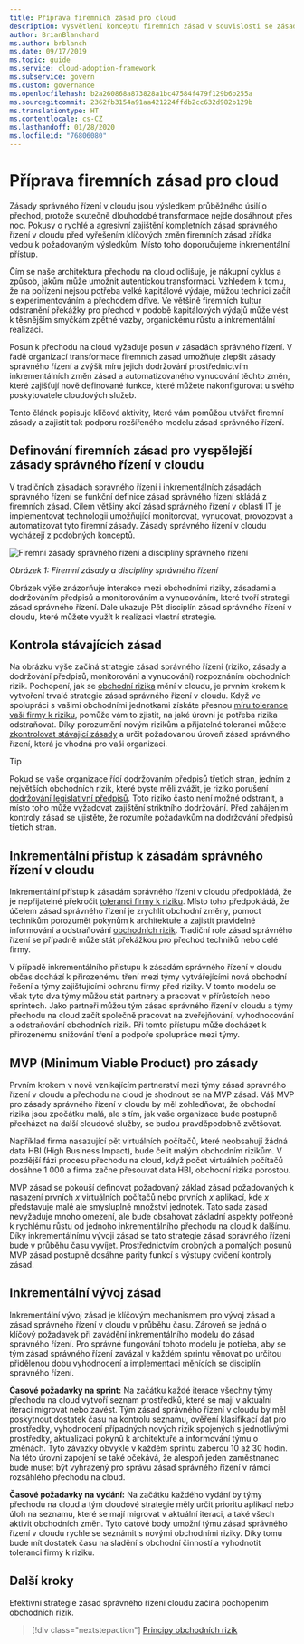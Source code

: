 ```yaml
---
title: Příprava firemních zásad pro cloud
description: Vysvětlení konceptu firemních zásad v souvislosti se zásadami správného řízení v cloudu.
author: BrianBlanchard
ms.author: brblanch
ms.date: 09/17/2019
ms.topic: guide
ms.service: cloud-adoption-framework
ms.subservice: govern
ms.custom: governance
ms.openlocfilehash: b2a260868a873828a1bc47584f479f129b6b255a
ms.sourcegitcommit: 2362fb3154a91aa421224ffdb2cc632d982b129b
ms.translationtype: HT
ms.contentlocale: cs-CZ
ms.lasthandoff: 01/28/2020
ms.locfileid: "76806080"
---
```

<!-- markdownlint-disable MD026 -->

# <a name="prepare-corporate-it-policy-for-the-cloud"></a>Příprava firemních zásad pro cloud

Zásady správného řízení v cloudu jsou výsledkem průběžného úsilí o přechod, protože skutečně dlouhodobé transformace nejde dosáhnout přes noc. Pokusy o rychlé a agresivní zajištění kompletních zásad správného řízení v cloudu před vyřešením klíčových změn firemních zásad zřídka vedou k požadovaným výsledkům. Místo toho doporučujeme inkrementální přístup.

Čím se naše architektura přechodu na cloud odlišuje, je nákupní cyklus a způsob, jakům může umožnit autentickou transformaci. Vzhledem k tomu, že na pořízení nejsou potřeba velké kapitálové výdaje, můžou technici začít s experimentováním a přechodem dříve. Ve většině firemních kultur odstranění překážky pro přechod v podobě kapitálových výdajů může vést k těsnějším smyčkám zpětné vazby, organickému růstu a inkrementální realizaci.

Posun k přechodu na cloud vyžaduje posun v zásadách správného řízení. V řadě organizací transformace firemních zásad umožňuje zlepšit zásady správného řízení a zvýšit míru jejich dodržování prostřednictvím inkrementálních změn zásad a automatizovaného vynucování těchto změn, které zajišťují nově definované funkce, které můžete nakonfigurovat u svého poskytovatele cloudových služeb.

Tento článek popisuje klíčové aktivity, které vám pomůžou utvářet firemní zásady a zajistit tak podporu rozšířeného modelu zásad správného řízení.

## <a name="define-corporate-policy-to-mature-cloud-governance"></a>Definování firemních zásad pro vyspělejší zásady správného řízení v cloudu

V tradičních zásadách správného řízení i inkrementálních zásadách správného řízení se funkční definice zásad správného řízení skládá z firemních zásad. Cílem většiny akcí zásad správného řízení v oblasti IT je implementovat technologii umožňující monitorovat, vynucovat, provozovat a automatizovat tyto firemní zásady. Zásady správného řízení v cloudu vycházejí z podobných konceptů.

![Firemní zásady správného řízení a disciplíny správného řízení](../../_images/operational-transformation-govern-highres.png)

*Obrázek 1: Firemní zásady a disciplíny správného řízení*

Obrázek výše znázorňuje interakce mezi obchodními riziky, zásadami a dodržováním předpisů a monitorováním a vynucováním, které tvoří strategii zásad správného řízení. Dále ukazuje Pět disciplín zásad správného řízení v cloudu, které můžete využít k realizaci vlastní strategie.

## <a name="review-existing-policies"></a>Kontrola stávajících zásad

Na obrázku výše začíná strategie zásad správného řízení (riziko, zásady a dodržování předpisů, monitorování a vynucování) rozpoznáním obchodních rizik. Pochopení, jak se [obchodní rizika](./business-risk.md) mění v cloudu, je prvním krokem k vytvoření trvalé strategie zásad správného řízení v cloudu. Když ve spolupráci s vašimi obchodními jednotkami získáte přesnou [míru tolerance vaší firmy k riziku](./risk-tolerance.md), pomůže vám to zjistit, na jaké úrovni je potřeba rizika odstraňovat. Díky porozumění novým rizikům a přijatelné toleranci můžete [zkontrolovat stávající zásady](./cloud-policy-review.md) a určit požadovanou úroveň zásad správného řízení, která je vhodná pro vaši organizaci.

> [!TIP]
> Pokud se vaše organizace řídí dodržováním předpisů třetích stran, jedním z největších obchodních rizik, které byste měli zvážit, je riziko porušení [dodržování legislativní předpisů](./regulatory-compliance.md). Toto riziko často není možné odstranit, a místo toho může vyžadovat zajištění striktního dodržování. Před zahájením kontroly zásad se ujistěte, že rozumíte požadavkům na dodržování předpisů třetích stran.

## <a name="an-incremental-approach-to-cloud-governance"></a>Inkrementální přístup k zásadám správného řízení v cloudu

Inkrementální přístup k zásadám správného řízení v cloudu předpokládá, že je nepřijatelné překročit [toleranci firmy k riziku](./risk-tolerance.md). Místo toho předpokládá, že účelem zásad správného řízení je zrychlit obchodní změny, pomoct technikům porozumět pokynům k architektuře a zajistit pravidelné informování a odstraňování [obchodních rizik](./business-risk.md). Tradiční role zásad správného řízení se případně může stát překážkou pro přechod techniků nebo celé firmy.

V případě inkrementálního přístupu k zásadám správného řízení v cloudu občas dochází k přirozenému tření mezi týmy vytvářejícími nová obchodní řešení a týmy zajišťujícími ochranu firmy před riziky. V tomto modelu se však tyto dva týmy můžou stát partnery a pracovat v přírůstcích nebo sprintech. Jako partneři můžou tým zásad správného řízení v cloudu a týmy přechodu na cloud začít společně pracovat na zveřejňování, vyhodnocování a odstraňování obchodních rizik. Při tomto přístupu může docházet k přirozenému snižování tření a podpoře spolupráce mezi týmy.

## <a name="minimum-viable-product-mvp-for-policy"></a>MVP (Minimum Viable Product) pro zásady

Prvním krokem v nově vznikajícím partnerství mezi týmy zásad správného řízení v cloudu a přechodu na cloud je shodnout se na MVP zásad. Váš MVP pro zásady správného řízení v cloudu by měl zohledňovat, že obchodní rizika jsou zpočátku malá, ale s tím, jak vaše organizace bude postupně přecházet na další cloudové služby, se budou pravděpodobně zvětšovat.

Například firma nasazující pět virtuálních počítačů, které neobsahují žádná data HBI (High Business Impact), bude čelit malým obchodním rizikům. V pozdější fázi procesu přechodu na cloud, když počet virtuálních počítačů dosáhne 1 000 a firma začne přesouvat data HBI, obchodní rizika porostou.

MVP zásad se pokouší definovat požadovaný základ zásad požadovaných k nasazení prvních _x_ virtuálních počítačů nebo prvních _x_ aplikací, kde _x_ představuje malé ale smysluplné množství jednotek. Tato sada zásad nevyžaduje mnoho omezení, ale bude obsahovat základní aspekty potřebné k rychlému růstu od jednoho inkrementálního přechodu na cloud k dalšímu. Díky inkrementálnímu vývoji zásad se tato strategie zásad správného řízení bude v průběhu času vyvíjet. Prostřednictvím drobných a pomalých posunů MVP zásad postupně dosáhne parity funkcí s výstupy cvičení kontroly zásad.

## <a name="incremental-policy-growth"></a>Inkrementální vývoj zásad

Inkrementální vývoj zásad je klíčovým mechanismem pro vývoj zásad a zásad správného řízení v cloudu v průběhu času. Zároveň se jedná o klíčový požadavek při zavádění inkrementálního modelu do zásad správného řízení. Pro správné fungování tohoto modelu je potřeba, aby se tým zásad správného řízení zavázal v každém sprintu věnovat po určitou přidělenou dobu vyhodnocení a implementaci měnících se disciplín správného řízení.

**Časové požadavky na sprint:** Na začátku každé iterace všechny týmy přechodu na cloud vytvoří seznam prostředků, které se mají v aktuální iteraci migrovat nebo zavést. Tým zásad správného řízení v cloudu by měl poskytnout dostatek času na kontrolu seznamu, ověření klasifikací dat pro prostředky, vyhodnocení případných nových rizik spojených s jednotlivými prostředky, aktualizaci pokynů k architektuře a informování týmu o změnách. Tyto závazky obvykle v každém sprintu zaberou 10 až 30 hodin. Na této úrovni zapojení se také očekává, že alespoň jeden zaměstnanec bude muset být vyhrazený pro správu zásad správného řízení v rámci rozsáhlého přechodu na cloud.

**Časové požadavky na vydání:** Na začátku každého vydání by týmy přechodu na cloud a tým cloudové strategie měly určit prioritu aplikací nebo úloh na seznamu, které se mají migrovat v aktuální iteraci, a také všech aktivit obchodních změn. Tyto datové body umožní týmu zásad správného řízení v cloudu rychle se seznámit s novými obchodními riziky. Díky tomu bude mít dostatek času na sladění s obchodní činností a vyhodnotit toleranci firmy k riziku.

## <a name="next-steps"></a>Další kroky

Efektivní strategie zásad správného řízení cloudu začíná pochopením obchodních rizik.

> [!div class="nextstepaction"]
> [Principy obchodních rizik](./business-risk.md)
